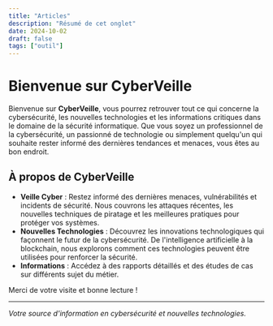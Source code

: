 ```yaml
---
title: "Articles"
description: "Résumé de cet onglet"
date: 2024-10-02
draft: false
tags: ["outil"]
---
```


# Bienvenue sur CyberVeille

Bienvenue sur **CyberVeille**, vous pourrez retrouver tout ce qui concerne la cybersécurité, les nouvelles technologies et les informations critiques dans le domaine de la sécurité informatique. Que vous soyez un professionnel de la cybersécurité, un passionné de technologie ou simplement quelqu'un qui souhaite rester informé des dernières tendances et menaces, vous êtes au bon endroit.

## À propos de CyberVeille

- **Veille Cyber** : Restez informé des dernières menaces, vulnérabilités et incidents de sécurité. Nous couvrons les attaques récentes, les nouvelles techniques de piratage et les meilleures pratiques pour protéger vos systèmes.
- **Nouvelles Technologies** : Découvrez les innovations technologiques qui façonnent le futur de la cybersécurité. De l'intelligence artificielle à la blockchain, nous explorons comment ces technologies peuvent être utilisées pour renforcer la sécurité.
- **Informations** : Accédez à des rapports détaillés et des études de cas sur différents sujet du métier.

Merci de votre visite et bonne lecture !

---

*Votre source d'information en cybersécurité et nouvelles technologies.*